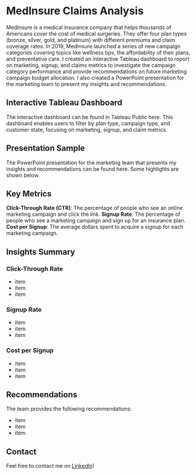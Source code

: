 # MedInsure Claims Analysis

MedInsure is a medical insurance company that helps thousands of Americans cover the cost of medical surgeries. They offer four plan types (bronze, silver, gold, and platinum) with different premiums and claim coverage rates. In 2019, MedInsure launched a series of new campaign categories covering topics like wellness tips, the affordability of their plans, and preventative care. I created an interactive Tableau dashboard to report on marketing, signup, and claims metrics to investigate the campaign category performance and provide recommendations on future marketing campaign budget allocation. I also created a PowerPoint presentation for the marketing team to present my insights and recommendations. 

## Interactive Tableau Dashboard

The interactive dashboard can be found in Tableau Public here. This dashboard enables users to filter by plan type, campaign type, and customer state, focusing on marketing, signup, and claim metrics.

## Presentation Sample

The PowerPoint presentation for the marketing team that presents my insights and recommendations can be found here. Some highlights are shown below.

## Key Metrics

**Click-Through Rate (CTR)**: The percentage of people who see an online marketing campaign and click the link.
**Signup Rate**: The percentage of people who see a marketing campaign and sign up for an insurance plan.
**Cost per Signup**: The average dollars spent to acquire a signup for each marketing campaign.

## Insights Summary 

### Click-Through Rate

- item
- item
- item

### Signup Rate

- item
- item
- item

### Cost per Signup

- item
- item
- item

## Recommendations

The team provides the following recommendations:
- item
- item
- item

## Contact

Feel free to contact me on [LinkedIn](https://www.linkedin.com/in/jessicacampbell-astro/)!
